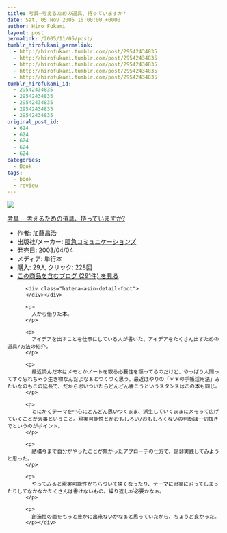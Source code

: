 ```yaml
---
title: 考具―考えるための道具、持っていますか?
date: Sat, 05 Nov 2005 15:00:00 +0000
author: Hiro Fukami
layout: post
permalink: /2005/11/05/post/
tumblr_hirofukami_permalink:
  - http://hirofukami.tumblr.com/post/29542434835
  - http://hirofukami.tumblr.com/post/29542434835
  - http://hirofukami.tumblr.com/post/29542434835
  - http://hirofukami.tumblr.com/post/29542434835
  - http://hirofukami.tumblr.com/post/29542434835
tumblr_hirofukami_id:
  - 29542434835
  - 29542434835
  - 29542434835
  - 29542434835
  - 29542434835
original_post_id:
  - 624
  - 624
  - 624
  - 624
  - 624
categories:
  - Book
tags:
  - book
  - review
---
```

<div class="section">
  <div class="hatena-asin-detail">
    <p>
      <a href="http://www.amazon.co.jp/gp/product/4484032058/ref=as_li_tf_il?ie=UTF8&camp=247&creative=1211&creativeASIN=4484032058&linkCode=as2&tag=dsea-22" target="_blank"><img border="0" src="http://ws.assoc-amazon.jp/widgets/q?_encoding=UTF8&ASIN=4484032058&Format=_SL160_&ID=AsinImage&MarketPlace=JP&ServiceVersion=20070822&WS=1&tag=dsea-22" /></a><img src="http://www.assoc-amazon.jp/e/ir?t=dsea-22&l=as2&o=9&a=4484032058" width="1" height="1" border="0" alt="" style="border:none!important;margin:0!important;" /> <div class="hatena-asin-detail-info">
        <p>
          <a href="http://www.amazon.co.jp/gp/product/4484032058/ref=as_li_tf_tl?ie=UTF8&camp=247&creative=1211&creativeASIN=4484032058&linkCode=as2&tag=dsea-22" target="_blank">考具 ―考えるための道具、持っていますか?</a><img src="http://www.assoc-amazon.jp/e/ir?t=dsea-22&l=as2&o=9&a=4484032058" width="1" height="1" border="0" alt="" style="border:none!important;margin:0!important;" /> <ul>
            <li>
              <span class="hatena-asin-detail-label">作者:</span> <a href="http://d.hatena.ne.jp/keyword/%B2%C3%C6%A3%BE%BB%BC%A3" class="keyword" target="_blank">加藤昌治</a>
            </li>
            <li>
              <span class="hatena-asin-detail-label">出版社/メーカー:</span> <a href="http://d.hatena.ne.jp/keyword/%BA%E5%B5%DE%A5%B3%A5%DF%A5%E5%A5%CB%A5%B1%A1%BC%A5%B7%A5%E7%A5%F3%A5%BA" class="keyword" target="_blank">阪急コミュニケーションズ</a>
            </li>
            <li>
              <span class="hatena-asin-detail-label">発売日:</span> 2003/04/04
            </li>
            <li>
              <span class="hatena-asin-detail-label">メディア:</span> 単行本
            </li>
            <li>
              <span class="hatena-asin-detail-label">購入</span>: 29人 <span class="hatena-asin-detail-label">クリック</span>: 228回
            </li>
            <li>
              <a href="http://d.hatena.ne.jp/asin/4484032058" target="_blank">この商品を含むブログ (291件) を見る</a>
            </li>
          </ul></div> 
          
          <div class="hatena-asin-detail-foot">
          </div></div> 
          
          <p>
            人から借りた本。
          </p>
          
          <p>
            アイデアを出すことを仕事にしている人が書いた、アイデアをたくさん出すための道具/方法の紹介。
          </p>
          
          <p>
            最近読んだ本はメモとかノートを取る必要性を謳ってるのだけど、やっぱり人間ってすぐ忘れちゃう生き物なんだよなぁとつくづく思う。最近はやりの「＊＊の手帳活用法」みたいなのもこの延長で、だから思いついたらどんどん書こうというスタンスはこの本も同じ。
          </p>
          
          <p>
            とにかくテーマを中心にどんどん思いつくまま、派生していくままにメモって広げていくことが大事ということ。現実可能性とかおもしろい/おもしろくないの判断は一切抜きでというのがポイント。
          </p>
          
          <p>
            結構今まで自分がやったことが無かったアプローチの仕方で、是非実践してみようと思った。
          </p>
          
          <p>
            やってみると現実可能性がちらついて狭くなったり、テーマに忠実に沿ってしまったりしてなかなかたくさんは書けないもの。繰り返しが必要かなぁ。
          </p>
          
          <p>
            創造性の面をもっと豊かに出来ないかなぁと思っていたから、ちょうど良かった。
          </p></div>